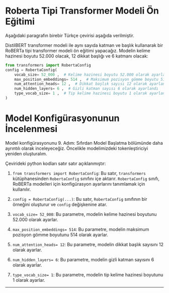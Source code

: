 # Roberta Tipi Transformer Modeli Ön Eğitimi

Aşağıdaki paragrafın birebir Türkçe çevirisi aşağıda verilmiştir.

DistilBERT transformer modeli ile aynı sayıda katman ve başlık kullanarak bir RoBERTa tipi transformer modeli ön eğitimi yapacağız. Modelin kelime hazinesi boyutu 52.000 olacak, 12 dikkat başlığı ve 6 katmanı olacak: 
```python
from transformers import RobertaConfig
config = RobertaConfig(
    vocab_size= 52_000 ,  # Kelime hazinesi boyutu 52.000 olarak ayarlandı
    max_position_embeddings= 514 ,  # Maksimum pozisyon gömme boyutu 514 olarak ayarlandı
    num_attention_heads= 12 ,  # Dikkat başlık sayısı 12 olarak ayarlandı
    num_hidden_layers= 6 ,  # Gizli katman sayısı 6 olarak ayarlandı
    type_vocab_size= 1 ,  # Tip kelime hazinesi boyutu 1 olarak ayarlandı
)
```
# Model Konfigürasyonunun İncelenmesi

Model konfigürasyonunu 9. Adım: Sıfırdan Model Başlatma bölümünde daha ayrıntılı olarak inceleyeceğiz. Öncelikle modelimizdeki tokenleştiriciyi yeniden oluşturalım.

Çevirideki python kodları satır satır açıklanmıştır:

1. `from transformers import RobertaConfig`: Bu satır, `transformers` kütüphanesinden `RobertaConfig` sınıfını içe aktarır. `RobertaConfig` sınıfı, RoBERTa modelleri için konfigürasyon ayarlarını tanımlamak için kullanılır.

2. `config = RobertaConfig(...)`: Bu satır, `RobertaConfig` sınıfının bir örneğini oluşturur ve `config` değişkenine atar.

3. `vocab_size= 52_000`: Bu parametre, modelin kelime hazinesi boyutunu 52.000 olarak ayarlar.

4. `max_position_embeddings= 514`: Bu parametre, modelin maksimum pozisyon gömme boyutunu 514 olarak ayarlar.

5. `num_attention_heads= 12`: Bu parametre, modelin dikkat başlık sayısını 12 olarak ayarlar.

6. `num_hidden_layers= 6`: Bu parametre, modelin gizli katman sayısını 6 olarak ayarlar.

7. `type_vocab_size= 1`: Bu parametre, modelin tip kelime hazinesi boyutunu 1 olarak ayarlar.

---

